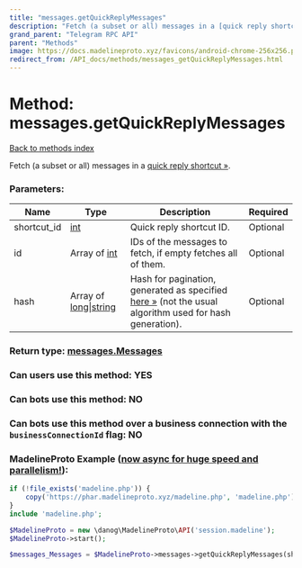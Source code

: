 ```yaml
---
title: "messages.getQuickReplyMessages"
description: "Fetch (a subset or all) messages in a [quick reply shortcut »](https://core.telegram.org/api/business#quick-reply-shortcuts)."
grand_parent: "Telegram RPC API"
parent: "Methods"
image: https://docs.madelineproto.xyz/favicons/android-chrome-256x256.png
redirect_from: /API_docs/methods/messages_getQuickReplyMessages.html
---
```

# Method: messages.getQuickReplyMessages
[Back to methods index](index.html)



Fetch (a subset or all) messages in a [quick reply shortcut »](https://core.telegram.org/api/business#quick-reply-shortcuts).

### Parameters:

| Name     |    Type       | Description | Required |
|----------|---------------|-------------|----------|
|shortcut\_id|[int](/API_docs/types/int.html) | Quick reply shortcut ID. | Optional|
|id|Array of [int](/API_docs/types/int.html) | IDs of the messages to fetch, if empty fetches all of them. | Optional|
|hash|Array of [long\|string](/API_docs/types/long\|string.html) | Hash for pagination, generated as specified [here »](https://core.telegram.org/api/business#quick-reply-shortcuts) (not the usual algorithm used for hash generation). | Optional|


### Return type: [messages.Messages](/API_docs/types/messages.Messages.html)

### Can users use this method: **YES**


### Can bots use this method: **NO**


### Can bots use this method over a business connection with the `businessConnectionId` flag: **NO**


### MadelineProto Example ([now async for huge speed and parallelism!](https://docs.madelineproto.xyz/docs/ASYNC.html)):


```php
if (!file_exists('madeline.php')) {
    copy('https://phar.madelineproto.xyz/madeline.php', 'madeline.php');
}
include 'madeline.php';

$MadelineProto = new \danog\MadelineProto\API('session.madeline');
$MadelineProto->start();

$messages_Messages = $MadelineProto->messages->getQuickReplyMessages(shortcut_id: $int, id: [$int, $int], hash: [$long\|string, $long\|string], );
```

